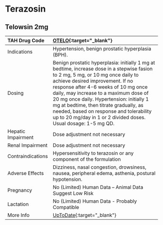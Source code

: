 # Terazosin

## Telowsin 2mg

| TAH Drug Code      | [OTELO](https://www.tahsda.org.tw/drugs/hissearch.php?drug_code=OTELO){:target="_blank"}                                                                                                                                                                                                                                                                                                                                                                |
|:-------------------|:--------------------------------------------------------------------------------------------------------------------------------------------------------------------------------------------------------------------------------------------------------------------------------------------------------------------------------------------------------------------------------------------------------------------------------------------------------|
| Indications        | Hypertension, benign prostatic hyperplasia (BPH).                                                                                                                                                                                                                                                                                                                                                                                                       |
| Dosing             | Benign prostatic hyperplasia: initially 1 mg at bedtime, increase dose in a stepwise fasion to 2 mg, 5 mg, or 10 mg once daily to achieve desired improvement. If no response after 4-6 weeks of 10 mg once daily, may increase to a maximum dose of 20 mg once daily. Hypertension: initially 1 mg at bedtime, then titrate gradually, as needed, based on response and tolerability up to 20 mg/day in 1 or 2 divided doses. Usual dosage: 1-5 mg QD. |
| Hepatic Impairment | Dose adjustment not necessary                                                                                                                                                                                                                                                                                                                                                                                                                           |
| Renal Impairment   | Dose adjustment not necessary                                                                                                                                                                                                                                                                                                                                                                                                                           |
| Contraindications  | Hypersensitivity to terazosin or any component of the formulation                                                                                                                                                                                                                                                                                                                                                                                       |
| Adverse Effects    | Dizziness, nasal congestion, drowsiness, nausea, peripheral edema, asthenia, postural hypotension.                                                                                                                                                                                                                                                                                                                                                      |
| Pregnancy          | No (Limited) Human Data – Animal Data Suggest Low Risk                                                                                                                                                                                                                                                                                                                                                                                                  |
| Lactation          | No (Limited) Human Data - Probably Compatible                                                                                                                                                                                                                                                                                                                                                                                                           |
| More Info          | [UpToDate](https://www.uptodate.com/contents/terazosin-drug-information){:target="_blank"}                                                                                                                                                                                                                                                                                                                                                              |


